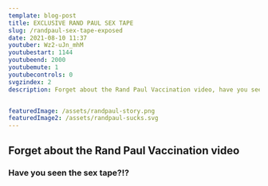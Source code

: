 ```yaml
---
template: blog-post
title: EXCLUSIVE RAND PAUL SEX TAPE
slug: /randpaul-sex-tape-exposed
date: 2021-08-10 11:37
youtuber: Wz2-uJn_mhM
youtubestart: 1144
youtubeend: 2000
youtubemute: 1
youtubecontrols: 0
svgzindex: 2
description: Forget about the Rand Paul Vaccination video, have you seen the sex tape?


featuredImage: /assets/randpaul-story.png
featuredImage2: /assets/randpaul-sucks.svg
---
```


## Forget about the Rand Paul Vaccination video

### Have you seen the sex tape?!?



